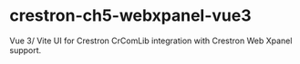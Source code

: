 # crestron-ch5-webxpanel-vue3
Vue 3/ Vite UI for Crestron CrComLib integration with Crestron Web Xpanel support.
